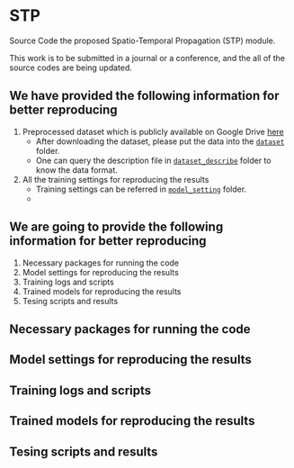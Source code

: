 # STP
Source Code the proposed Spatio-Temporal Propagation (STP) module.

This work is to be submitted in a journal or a conference, and the all of the source codes are being updated.

## We have provided the following information for better reproducing
1. Preprocessed dataset which is publicly available on Google Drive [here](https://drive.google.com/drive/folders/1P05v64MnhEM1arhJA-DjpmeHainqrvaN?usp=drive_link)
    - After downloading the dataset, please put the data into the [`dataset`](./dataset/) folder.
    - One can query the description file in [`dataset_describe`](./dataset_describe/) folder to know the data format.
2. All the training settings for reproducing the results
    - Training settings can be referred in [`model_setting`](./model_setting/) folder.
    - 

## We are going to provide the following information for better reproducing
1. Necessary packages for running the code 
2. Model settings for reproducing the results
3. Training logs and scripts
4. Trained models for reproducing the results
5. Tesing scripts and results


## Necessary packages for running the code

## Model settings for reproducing the results

## Training logs and scripts

## Trained models for reproducing the results

## Tesing scripts and results